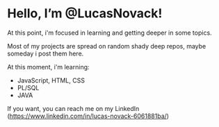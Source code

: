 <h1>Hello, I’m @LucasNovack!</h1>

At this point, i'm focused in learning and getting deeper in some topics.

Most of my projects are spread on random shady deep repos, maybe someday i post them here.

At this moment, i'm learning:

- JavaScript, HTML, CSS
- PL/SQL
- JAVA

If you want, you can reach me on my LinkedIn (https://www.linkedin.com/in/lucas-novack-6061881ba/)
